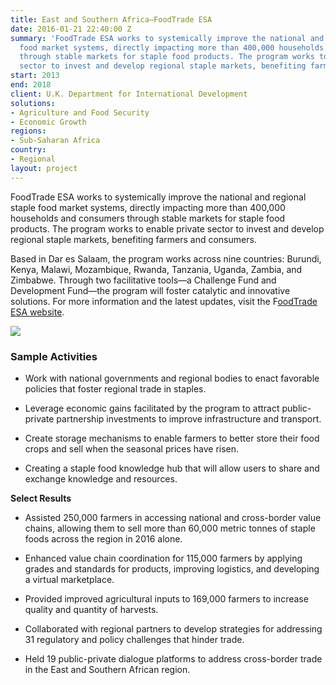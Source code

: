 ```yaml
---
title: East and Southern Africa—FoodTrade ESA
date: 2016-01-21 22:40:00 Z
summary: 'FoodTrade ESA works to systemically improve the national and regional staple
  food market systems, directly impacting more than 400,000 households and consumers
  through stable markets for staple food products. The program works to enable private
  sector to invest and develop regional staple markets, benefiting farmers and consumers. '
start: 2013
end: 2018
client: U.K. Department for International Development
solutions:
- Agriculture and Food Security
- Economic Growth
regions:
- Sub-Saharan Africa
country:
- Regional
layout: project
---
```


FoodTrade ESA works to systemically improve the national and regional staple food market systems, directly impacting more than 400,000 households and consumers through stable markets for staple food products. The program works to enable private sector to invest and develop regional staple markets, benefiting farmers and consumers.

Based in Dar es Salaam, the program works across nine countries: Burundi, Kenya, Malawi, Mozambique, Rwanda, Tanzania, Uganda, Zambia, and Zimbabwe. Through two facilitative tools—a Challenge Fund and Development Fund—the program will foster catalytic and innovative solutions. For more information and the latest updates, visit the F[oodTrade ESA website](http://foodtradeesa.com/).

![](https://assetify-dai.com/projects/FoodTradeESA.jpg)

### Sample Activities

* Work with national governments and regional bodies to enact favorable policies that foster regional trade in staples.

* Leverage economic gains facilitated by the program to attract public-private partnership investments to improve infrastructure and transport.

* Create storage mechanisms to enable farmers to better store their food crops and sell when the seasonal prices have risen.

* Creating a staple food knowledge hub that will allow users to share and exchange knowledge and resources.

**Select Results**

* Assisted 250,000 farmers in accessing national and cross-border value chains, allowing them to sell more than 60,000 metric tonnes of staple foods across the region in 2016 alone.

* Enhanced value chain coordination for 115,000 farmers by applying grades and standards for products, improving logistics, and developing a virtual marketplace.

* Provided improved agricultural inputs to 169,000 farmers to increase quality and quantity of harvests.

* Collaborated with regional partners to develop strategies for addressing 31 regulatory and policy challenges that hinder trade.

* Held 19 public-private dialogue platforms to address cross-border trade in the East and Southern African region.